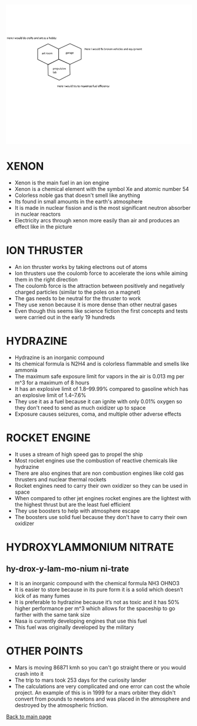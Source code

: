 ![spacemap](jacobspacewing2.png)




# XENON
- Xenon is the main fuel in an ion engine
- Xenon is a chemical element with the symbol Xe and atomic number 54
- Colorless noble gas that doesn't smell like anything
- Its found in small amounts in the earth's atmosphere 
- It is made in nuclear fission and is the most significant neutron absorber in nuclear reactors   
- Electricity arcs through xenon more easily than air and produces an effect like in the picture  
 

# ION THRUSTER
- An ion thruster works by taking electrons out of atoms
- Ion thrusters use the coulomb force to accelerate the ions while aiming them in the right direction
- The coulomb force is the attraction between positively and negatively charged particles (similar to the poles on a magnet)
- The gas needs to be neutral for the thruster to work
- They use xenon because it is more dense than other neutral gases
- Even though this seems like science fiction the first concepts and tests were carried out in the early 19 hundreds 



# HYDRAZINE
- Hydrazine is an inorganic compound  
- Its chemical formula is N2H4 and is colorless flammable and smells like ammonia
- The maximum safe exposure limit for vapors in the air is 0.013 mg per m^3 for a maximum of 8 hours
- It has an explosive limit of 1.8–99.99% compared to gasoline which has an explosive limit of 1.4–7.6% 
- They use it as a fuel because it can ignite with only 0.01% oxygen so they don't need to send as much oxidizer up to space
- Exposure causes seizures, coma, and multiple other adverse effects



# ROCKET ENGINE
- It uses a stream of high speed gas to propel the ship
- Most rocket engines use the combustion of reactive chemicals like hydrazine
- There are also engines that are non combustion engines like cold gas thrusters and nuclear thermal rockets
- Rocket engines need to carry their own oxidizer so they can be used in space
- When compared to other jet engines rocket engines are the lightest with the highest thrust but are the least fuel efficient 
- They use boosters to help with atmosphere escape
- The boosters use solid fuel because they don't have to carry their own oxidizer



# HYDROXYLAMMONIUM NITRATE   
## hy-drox-y-lam-mo-nium ni-trate
- It is an inorganic compound with the chemical formula NH3 OHNO3
- It is easier to store because in its pure form it is a solid which doesn’t kick of as many fumes
- It is preferable to hydrazine because it’s not as toxic and it has 50% higher performance per m^3 which allows for the spaceship to go farther with the same tank size
- Nasa is currently developing engines that use this fuel 
- This fuel was originally developed by the military



# OTHER POINTS
- Mars is moving 86871 kmh so you can't go straight there or you would crash into it
- The trip to mars took 253 days for the curiosity lander 
- The calculations are very complicated and one error can cost the whole project. An example of this is in 1999 for a mars orbiter they didn't convert from pounds to newtons and was placed in the atmosphere and destroyed by the atmospheric friction.  

<a href = "https://lgrunewa7301.github.io/" target = "self">
 Back to main page
</a>
